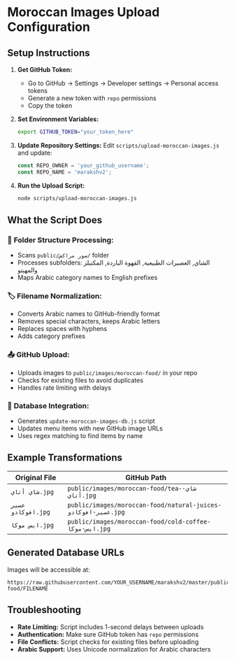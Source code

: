 # Moroccan Images Upload Configuration

## Setup Instructions

1. **Get GitHub Token:**
   - Go to GitHub → Settings → Developer settings → Personal access tokens
   - Generate a new token with `repo` permissions
   - Copy the token

2. **Set Environment Variables:**
   ```bash
   export GITHUB_TOKEN="your_token_here"
   ```

3. **Update Repository Settings:**
   Edit `scripts/upload-moroccan-images.js` and update:
   ```javascript
   const REPO_OWNER = 'your_github_username';
   const REPO_NAME = 'marakshv2';
   ```

4. **Run the Upload Script:**
   ```bash
   node scripts/upload-moroccan-images.js
   ```

## What the Script Does

### 📁 **Folder Structure Processing:**
- Scans `public/صور مراكش/` folder
- Processes subfolders: الشاي, العصيرات الطبيعية, القهوة الباردة, المكتيلز والمهيتو
- Maps Arabic category names to English prefixes

### 🏷️ **Filename Normalization:**
- Converts Arabic names to GitHub-friendly format
- Removes special characters, keeps Arabic letters
- Replaces spaces with hyphens
- Adds category prefixes

### 📤 **GitHub Upload:**
- Uploads images to `public/images/moroccan-food/` in your repo
- Checks for existing files to avoid duplicates
- Handles rate limiting with delays

### 🔄 **Database Integration:**
- Generates `update-moroccan-images-db.js` script
- Updates menu items with new GitHub image URLs
- Uses regex matching to find items by name

## Example Transformations

| Original File | GitHub Path |
|---------------|-------------|
| `شاي أتاي.jpg` | `public/images/moroccan-food/tea-شاي-أتاي.jpg` |
| `عصير افوكادو.jpg` | `public/images/moroccan-food/natural-juices-عصير-افوكادو.jpg` |
| `ايس موكا.jpg` | `public/images/moroccan-food/cold-coffee-ايس-موكا.jpg` |

## Generated Database URLs

Images will be accessible at:
```
https://raw.githubusercontent.com/YOUR_USERNAME/marakshv2/master/public/images/moroccan-food/FILENAME
```

## Troubleshooting

- **Rate Limiting:** Script includes 1-second delays between uploads
- **Authentication:** Make sure GitHub token has `repo` permissions
- **File Conflicts:** Script checks for existing files before uploading
- **Arabic Support:** Uses Unicode normalization for Arabic characters





